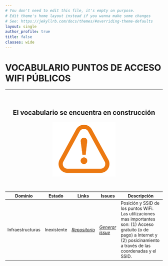 ```yaml
---
# You don't need to edit this file, it's empty on purpose.
# Edit theme's home layout instead if you wanna make some changes
# See: https://jekyllrb.com/docs/themes/#overriding-theme-defaults
layout: single
author_profile: true 
title: false
classes: wide
---
```

<div id="bodyid">
<link href="stylesheet.css" rel="stylesheet"/>

<h1> VOCABULARIO PUNTOS DE ACCESO WIFI PÚBLICOS </h1>
</div>
  
---

&nbsp;
 
<h2 float="right" align="center"> El vocabulario se encuentra en construcción </h2>

<p float="right" align="center">   
<img src="img/constrA.png" alt="Construction" width="200"/>
</p>

&nbsp; &nbsp;

  
  
| Dominio |  Estado  |   Links   |   Issues   |   Descripción   | 
| -------- | -------- | --------- | ---------- | --------------- |
| Infraestructuras | Inexistente | *[Repositorio](https://github.com/opencitydata/infraestructuras-puntos-wifi)*  |  *[Generar issue](https://github.com/opencitydata/infraestructuras-puntos-wifi/issues)*   | Posición y SSID de los puntos WiFi. Las utilizaciones mas importantes son: (1) Acceso gratuito (o de pago) a Internet y (2) posicinamiento a través de las coordenadas y el SSID.  |  
 
 
  

 
&nbsp;





